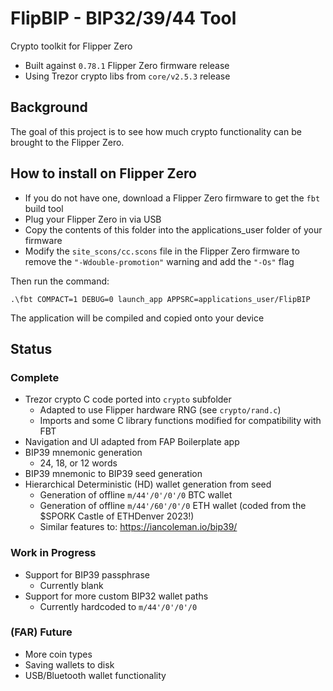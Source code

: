 # FlipBIP - BIP32/39/44 Tool
Crypto toolkit for Flipper Zero
- Built against `0.78.1` Flipper Zero firmware release
- Using Trezor crypto libs from `core/v2.5.3` release

## Background

The goal of this project is to see how much crypto functionality can be brought to the Flipper Zero.

## How to install on Flipper Zero
- If you do not have one, download a Flipper Zero firmware to get the `fbt` build tool
- Plug your Flipper Zero in via USB
- Copy the contents of this folder into the applications_user folder of your firmware
- Modify the `site_scons/cc.scons` file in the Flipper Zero firmware to remove the `"-Wdouble-promotion"` warning and add the `"-Os"` flag

Then run the command: 
 ```
.\fbt COMPACT=1 DEBUG=0 launch_app APPSRC=applications_user/FlipBIP
 ```
The application will be compiled and copied onto your device

## Status

### Complete

- Trezor crypto C code ported into `crypto` subfolder
  - Adapted to use Flipper hardware RNG (see `crypto/rand.c`)
  - Imports and some C library functions modified for compatibility with FBT
- Navigation and UI adapted from FAP Boilerplate app
- BIP39 mnemonic generation
  - 24, 18, or 12 words
- BIP39 mnemonic to BIP39 seed generation
- Hierarchical Deterministic (HD) wallet generation from seed
  - Generation of offline `m/44'/0'/0'/0` BTC wallet
  - Generation of offline `m/44'/60'/0'/0` ETH wallet (coded from the $SPORK Castle of ETHDenver 2023!)
  - Similar features to: https://iancoleman.io/bip39/

### Work in Progress

- Support for BIP39 passphrase
  - Currently blank
- Support for more custom BIP32 wallet paths
  - Currently hardcoded to `m/44'/0'/0'/0`

### (FAR) Future

- More coin types
- Saving wallets to disk
- USB/Bluetooth wallet functionality
